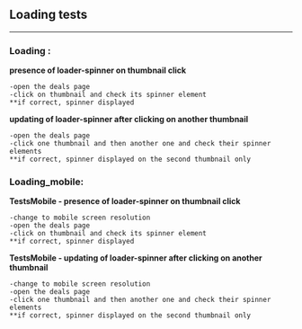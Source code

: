 
## Loading  tests
----


### Loading :

  **presence of loader-spinner on thumbnail click**
  
    -open the deals page
    -click on thumbnail and check its spinner element
    **if correct, spinner displayed

  **updating of loader-spinner after clicking on another thumbnail** 
   
    -open the deals page
    -click one thumbnail and then another one and check their spinner elements
    **if correct, spinner displayed on the second thumbnail only
 


### Loading_mobile:

  **TestsMobile - presence of loader-spinner on thumbnail click**
  
    -change to mobile screen resolution
    -open the deals page
    -click on thumbnail and check its spinner element
    **if correct, spinner displayed
   
  **TestsMobile - updating of loader-spinner after clicking on another thumbnail**
  
    -change to mobile screen resolution
    -open the deals page
    -click one thumbnail and then another one and check their spinner elements
    **if correct, spinner displayed on the second thumbnail only
 

 
  